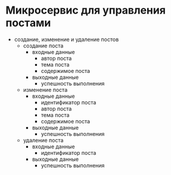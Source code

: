 # Микросервис для управления постами
- создание, изменение и удаление постов
	- создание поста
		- входные данные
			- автор поста
			- тема поста
			- содержимое поста
		- выходные данные
			- успешность выполнения 
	- изменение поста
		- входные данные
			- идентификатор поста
			- автор поста
			- тема поста
			- содержимое поста
		- выходные данные
			- успешность выполнения 
	- удаление поста
		- входные данные
			- идентификатор поста
		- выходные данные
			- успешность выполнения